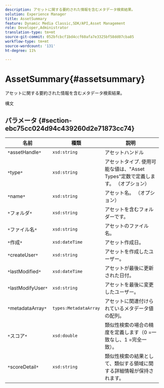 ```yaml
---
description: アセットに関する要約された情報を含むメタデータ検索結果。
solution: Experience Manager
title: AssetSummary
feature: Dynamic Media Classic,SDK/API,Asset Management
role: Developer,Administrator
translation-type: tm+mt
source-git-commit: 052bfcbcf1bd4ccf60afa7e3325bf58dd07cba85
workflow-type: tm+mt
source-wordcount: '131'
ht-degree: 11%

---
```



# AssetSummary{#assetsummary}

アセットに関する要約された情報を含むメタデータ検索結果。

構文

## パラメータ {#section-ebc75cc024d94c439260d2e71873cc74}

| 名前 | 種類 | 説明 |
|---|---|---|
| `*`assetHandle`*` | `xsd:string` | アセットハンドル |
| `*`type`*` | `xsd:string` | アセットタイプ. 使用可能な値は、&quot;Asset Types&quot;定数で定義します。 （オプション） |
| `*`name`*` | `xsd:string` | アセット名。 （オプション） |
| `*`フォルダ`*` | `xsd:string` | アセットを含むフォルダーです。 |
| `*`ファイル名`*` | `xsd:string` | アセットのファイル名。 |
| `*`作成`*` | `xsd:dateTime` | アセット作成日。 |
| `*`createUser`*` | `xsd:string` | アセットを作成したユーザー。 |
| `*`lastModified`*` | `xsd:dateTime` | アセットが最後に更新された日付。 |
| `*`lastModifyUser`*` | `xsd:string` | アセットを最後に変更したユーザー。 |
| `*`metadataArray`*` | `types:MetadataArray` | アセットに関連付けられているメタデータ値の配列。 |
| `*`スコア`*` | `xsd:double` | 類似性検索の場合の精度を定義します（0 =一致なし、1 =完全一致）。 |
| `*`scoreDetail`*` | `xsd:string` | 類似性検索の結果として、類似する領域に関する詳細情報が保持されます。 |

